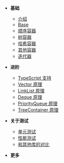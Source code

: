 - **基础**
  - [介绍](/zh-cn/start/introduction.md "快速开始")
  - [Base](/zh-cn/start/base.md "抽象父类 Base")
  - [顺序容器](/zh-cn/start/sequential-container.md "顺序容器")
  - [树容器](/zh-cn/start/tree-container.md "树容器")
  - [哈希容器](/zh-cn/start/hash-container.md "哈希容器")
  - [其他容器](/zh-cn/start/other-container.md "其他容器")
  - [迭代器](/zh-cn/start/iterator.md "迭代器")

- **进阶**
  - [TypeScript 支持](/zh-cn/advance/typescript-support.md "TypeScript 支持")
  - [Vector 原理](/zh-cn/advance/vector.md "Vector 原理")
  - [LinkList 原理](/zh-cn/advance/linklist.md "LinkList 原理")
  - [Deque 原理](/zh-cn/advance/deque.md "Deque 原理")
  - [PriorityQueue 原理](/zh-cn/advance/priority-queue.md "PriorityQueue 原理")
  - [TreeContainer 原理](/zh-cn/advance/tree-container.md "TreeContainer 原理")

- **关于测试**
  - [单元测试](/zh-cn/test/unit-test.md "单元测试")
  - [性能测试](/zh-cn/test/performance-test.md "性能测试")
  - [和其他库的对比](/zh-cn/test/compare2other.md "和其他库的对比")

- **更多**
